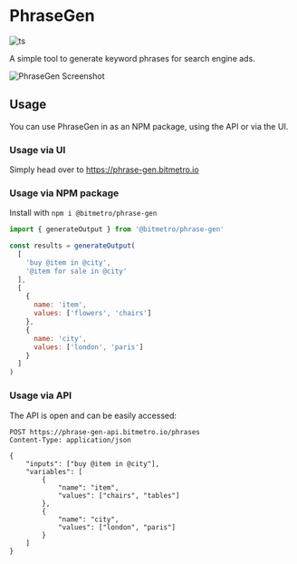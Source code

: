 # PhraseGen

![ts](https://flat.badgen.net/badge/-/TypeScript?icon=typescript&label&labelColor=blue&color=555555)

A simple tool to generate keyword phrases for search engine ads.

![PhraseGen Screenshot](https://i.imgur.com/Hu2GGJ0.png)

## Usage

You can use PhraseGen in as an NPM package, using the API or via the UI.

### Usage via UI

Simply head over to https://phrase-gen.bitmetro.io

### Usage via NPM package

Install with `npm i @bitmetro/phrase-gen`

```js
import { generateOutput } from '@bitmetro/phrase-gen'

const results = generateOutput(
  [
    'buy @item in @city',
    '@item for sale in @city'
  ],
  [
    {
      name: 'item',
      values: ['flowers', 'chairs']
    },
    {
      name: 'city',
      values: ['london', 'paris']
    }
  ]
)
```

### Usage via API

The API is open and can be easily accessed:
```http
POST https://phrase-gen-api.bitmetro.io/phrases
Content-Type: application/json

{
    "inputs": ["buy @item in @city"],
    "variables": [
        {
            "name": "item",
            "values": ["chairs", "tables"]
        },
        {
            "name": "city",
            "values": ["london", "paris"]
        }
    ]
}
```